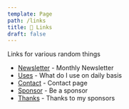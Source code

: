 ```yaml
---
template: Page
path: /links
title: 🔗 Links
draft: false
---
```


Links for various random things

-   [Newsletter](/newsletter) - Monthly Newsletter
-   [Uses](/uses) - What do I use on daily basis
-   [Contact](/contact) - Contact page
-   [Sponsor](/sponsor) - Be a sponsor
-   [Thanks](/thanks) - Thanks to my sponsors
